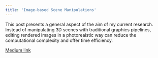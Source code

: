 ```yaml
---
title: 'Image-based Scene Manipulations'
---
```


This post presents a general aspect of the aim of my current research. Instead of manipulating 3D scenes with traditional graphics pipelines, editing rendered images in a photoreaistic way can reduce the computational complexity and offer time efficiency.

[Medium link](https://medium.com/@gokbudakfazilet/image-based-scene-manipulations-f8c531cd4734)
